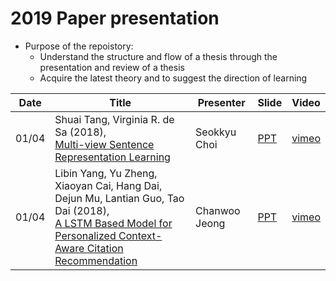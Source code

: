 #  2019 Paper presentation
- Purpose of the repoistory:
    - Understand the structure and flow of a thesis through the presentation and review of a thesis
    - Acquire the latest theory and to suggest the direction of learning


| Date | Title | Presenter | Slide | Video |
| ---- | --- | --- | --- | --- |
| 01/04 | Shuai Tang, Virginia R. de Sa (2018), <br>[Multi-view Sentence Representation Learning](https://arxiv.org/pdf/1805.07443.pdf) | Seokkyu Choi | [PPT](https://drive.google.com/open?id=11RstGeeWrmGcKqbDFFEoB4mzETlrUuH-) | [vimeo](https://vimeo.com/309858751) |
| 01/04 | Libin Yang, Yu Zheng, Xiaoyan Cai, Hang Dai, Dejun Mu, Lantian Guo, Tao Dai  (2018), <br>[A LSTM Based Model for Personalized Context-Aware Citation Recommendation](https://ieeexplore.ieee.org/stamp/stamp.jsp?tp=&arnumber=8478136) | Chanwoo Jeong | [PPT](https://drive.google.com/open?id=1d8P_C2ftoZARSWmHKQJq6O5UwctO292T6shIkhEjxgI) | [vimeo](https://vimeo.com/309858733) |
